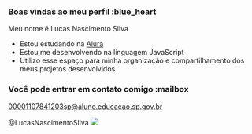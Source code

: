 ### Boas vindas ao meu perfil :blue_heart

Meu nome é Lucas Nascimento Silva

- Estou estudando na [Alura](https://www.alura.com.br)
- Estou me desenvolvendo na linguagem JavaScript
- Utilizo esse espaço para minha organização e compartilhamento dos meus projetos desenvolvidos

### Você pode entrar em contato comigo :mailbox

00001107841203sp@aluno.educacao.sp.gov.br

@LucasNascimentoSilva 
![](https://media.tenor.com/F_x67mGv9zwAAAAi/spider-man.gif)



